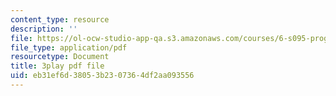 ```yaml
---
content_type: resource
description: ''
file: https://ol-ocw-studio-app-qa.s3.amazonaws.com/courses/6-s095-programming-for-the-puzzled-january-iap-2018/eb31ef6d38053b2307364df2aa093556_6FYk-3vt4FE.pdf
file_type: application/pdf
resourcetype: Document
title: 3play pdf file
uid: eb31ef6d-3805-3b23-0736-4df2aa093556
---
```

